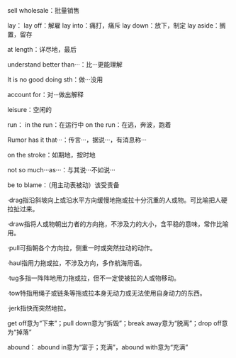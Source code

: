 sell wholesale：批量销售

lay：
lay off：解雇
lay into：痛打，痛斥
lay down：放下，制定
lay aside：搁置，留存

at length：详尽地，最后

understand better than···：比···更能理解

It is no good doing sth：做···没用

account for：对···做出解释

leisure：空闲的

run：
in the run：在运行中
on the run：在逃，奔波，跑着

Rumor has it that···：传言···，据说···，有消息称···

on the stroke：如期地，按时地

not so much···as···：与其说···不如说···

be to blame：（用主动表被动）该受责备

·drag指沿斜坡向上或沿水平方向缓慢地拖或拉十分沉重的人或物。可比喻把人硬拉扯过来。

·draw指将人或物朝出力者的方向拖，不涉及力的大小，含平稳的意味，常作比喻用。

·pull可指朝各个方向拉，侧重一时或突然拉动的动作。

·haul指用力拖或拉，不涉及方向，多作航海用语。

·tug多指一阵阵地用力拖或拉，但不一定使被拉的人或物移动。

·tow特指用绳子或链条等拖或拉本身无动力或无法使用自身动力的东西。

·jerk指快而突然地拉。

get off意为“下来”；pull down意为“拆毁”；break away意为“脱离”；drop off意为“掉落”

abound：
abound in意为“富于；充满”，abound with意为“充满”
